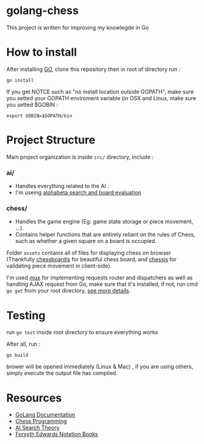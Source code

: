 # golang-chess
This project is written for improving my knowlegde in Go

# How to install
After installing [GO](https://golang.org/doc/install), clone this repository then in root of directory run :
```
go install
```
If you get NOTCE such as "no install location outside GOPATH", make sure you setted your GOPATH enviroment variable (in OSX and Linux, make sure you setted $GOBIN : 
```
export GOBIN=$GOPATH/bin
```

# Project Structure
Main project organization is inside `src/` directory, include :
### ai/
  * Handles everything related to the AI .
  * I'm useing [alphabeta search and board evaluation](https://en.wikipedia.org/wiki/Alpha%E2%80%93beta_pruning)

### chess/
  * Handles the game engine (Eg: game state storage or piece movement, ...).
  * Contains helper functions that are entirely reliant on the rules of Chess, such as whether a given square on a board is occupied.


Folder `assets` contains all of files for displaying chess on browser (Thankfully [chessboardjs](http://chessboardjs.com/) for beautiful chess board, and [chessjs](https://github.com/jhlywa/chess.js) for validating piece movement in client-side).

I'm used [mux](https://github.com/gorilla/mux) for implementing requests router and dispatchers as well as handling AJAX request from Go, make sure that it's installed, if not, run cmd `go get` from your root directory, [see more details](https://golang.org/cmd/go/).

# Testing 
run `go test` inside root directory to ensure everything works

After all, run :
```
go build
```

brower will be opened immediately (Linux & Mac) , if you are using others, simply execute the output file has compiled.

# Resources
  * [GoLang Documentation](http://golang.org/)
  * [Chess Programming](http://chessprogramming.wikispaces.com/)
  * [AI Search Theory](http://www.frayn.net/beowulf/theory.html)
  * [Forsyth Edwards Notation Books](http://www.365chess.com/)


